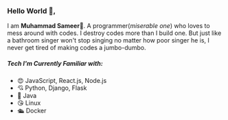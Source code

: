 ### Hello World 👋,
I am **Muhammad Sameer**🤗. A programmer(*miserable one*) who loves to mess around with codes. I destroy codes more than I build one. But just like a bathroom singer won't stop singing no matter how poor singer he is, I never get tired of making codes a jumbo-dumbo.

##### Tech I'm Currently Familiar with:
- 😍 JavaScript, React.js, Node.js
- 💘 Python, Django, Flask
- 🤠 Java
- 😘 Linux
- 🛳 Docker

